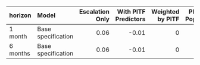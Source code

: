 |horizon  |Model              | Escalation Only| With PITF Predictors| Weighted by PITF| PITF Split Population| PITF Only|
|:--------|:------------------|---------------:|--------------------:|----------------:|---------------------:|---------:|
|1 month  |Base specification |            0.06|                -0.01|                0|                  0.06|      0.01|
|6 months |Base specification |            0.06|                -0.01|                0|                  0.00|      0.00|
